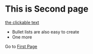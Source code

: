 
# This is Second page

[the clickable text](http://xlson.com/)

* Bullet lists are also easy to create
* One more




Go to [First Page](index.html)